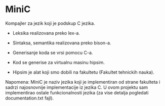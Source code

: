 # MiniC
Kompajler za jezik koji je podskup C jezika.
- Leksika realizovana preko lex-a.
- Sintaksa, semantika realizovana preko bison-a.
- Generisanje koda se vrsi pomocu C-a.

- Kod se generise za virtualnu masinu hipsim.
- Hipsim je alat koji smo dobili na fakultetu (Fakultet tehnickih nauka).

Napomena: MiniC je naziv jezika koji je implementiran od strane fakulteta i sadrzi najosnovnije implementacije iz jezika C. 
          U ovom projektu sam implementirao ostale funkcionalnosti jezika (za vise detalja pogledati documentation.txt fajl).
